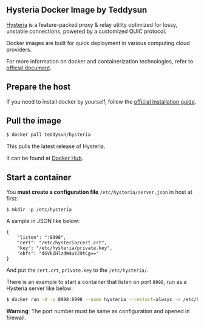 ## Hysteria Docker Image by Teddysun

[Hysteria][1] is a feature-packed proxy & relay utility optimized for lossy, unstable connections, powered by a customized QUIC protocol.

Docker images are built for quick deployment in various computing cloud providers.

For more information on docker and containerization technologies, refer to [official document][2].

## Prepare the host

If you need to install docker by yourself, follow the [official installation guide][3].

## Pull the image

```bash
$ docker pull teddysun/hysteria
```

This pulls the latest release of Hysteria.

It can be found at [Docker Hub][4].

## Start a container

You **must create a configuration file**  `/etc/hysteria/server.json` in host at first:

```
$ mkdir -p /etc/hysteria
```

A sample in JSON like below:

```
{
    "listen": ":8998",
    "cert": "/etc/hysteria/cert.crt",
    "key": "/etc/hysteria/private.key",
    "obfs": "dGVkZHlzdW4uY29tCg=="
}
```

And put the `cert.crt`, `private.key` to the `/etc/hysteria/`.

There is an example to start a container that listen on port `8998`, run as a Hysteria server like below:

```bash
$ docker run -d -p 8998:8998 --name hysteria --restart=always -v /etc/hysteria:/etc/hysteria teddysun/hysteria
```

**Warning**: The port number must be same as configuration and opened in firewall.

[1]: https://github.com/HyNetwork/hysteria
[2]: https://docs.docker.com/
[3]: https://docs.docker.com/install/
[4]: https://hub.docker.com/r/teddysun/hysteria/
